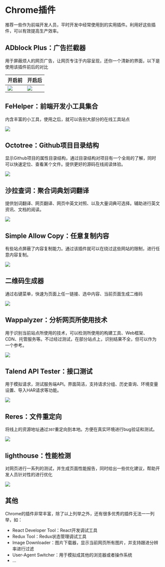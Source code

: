 # Chrome插件
推荐一些作为前端开发人员，平时开发中经常使用到的实用插件。利用好这些插件，可以有效提高生产效率。
## ADblock Plus：广告拦截器
用于屏蔽烦人的网页广告，让网页专注于内容呈现，还你一个清新的界面，以下是使用该插件前后的对比

| 开启前                         | 开启后                         |
| ------------------------------ | ------------------------------ |
| ![](./images/chrome/adblock-dirt.png) | ![](./images/chrome/adblock-open.png) |

## FeHelper：前端开发小工具集合
内含丰富的小工具，使用之后，就可以告别大部分的在线工具站点

![](./images/chrome/fehelper.png)

## Octotree：Github项目目录结构
显示Github项目的属性目录结构，通过目录结构对项目有一个全局的了解，同时可以快速定位、查看某个文件。提供更好的源码在线阅读体验。

![](./images/chrome/octotree.png)

## 沙拉查词：聚合词典划词翻译
提供划词翻译、网页翻译、网页中英文对照、以及大量词典可选择。辅助进行英文资讯、文档的阅读。

![](./images/chrome/translate-all.gif)

## Simple Allow Copy：任意复制内容
有些站点屏蔽了内容复制能力。通过该插件就可以在绕过这些网站的限制，进行任意内容复制。

![](./images/chrome/copy.jpg)
##  二维码生成器
通过右键菜单，快速为页面上任一链接、选中内容、当前页面生成二维码

![](./images/chrome/qrcode.png)

## Wappalyzer：分析网页所使用技术
用于识别当前站点所使用的技术，可以检测所使用的构建工具、Web框架、CDN、托管服务等。不过经过测试，在部分站点上，识别结果不全，但可以作为一个参考。

![](./images/chrome/wappalyzer.png)

## Talend API Tester：接口测试
用于模拟请求，测试服务端API。界面简洁，支持请求分组、历史查询、环境变量设置、导入HAR请求等功能。

![](./images/chrome/api-tester.png)

## Reres：文件重定向

将线上的资源地址通过`307`重定向到本地。方便在真实环境进行bug验证和测试。

![](./images/chrome/reres.png)

## lighthouse：性能检测
对网页进行一系列的测试，并生成页面性能报告，同时给出一些优化建议，帮助开发人员针对性的进行优化

![](./images/chrome/lighthouse.png)

## 其他

Chrome的插件非常丰富，除了以上列举之外，还有很多优秀的插件无法一一列举，如：
* React Developer Tool：React开发调试工具
* Redux Tool：Redux状态管理调试工具
* Image Downloader：图片下载器，显示当前网页所有图片，并支持跟进分辨率进行过滤
* User-Agent Switcher：用于模拟成其他的浏览器或者操作系统
* ...
